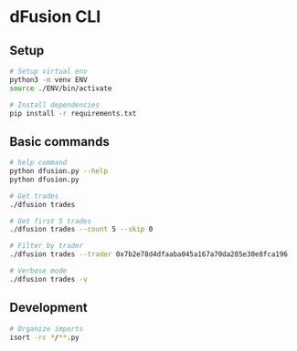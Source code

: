 # dFusion CLI

## Setup

```bash
# Setup virtual env
python3 -m venv ENV
source ./ENV/bin/activate

# Install dependencies
pip install -r requirements.txt
```

## Basic commands

```bash
# help command
python dfusion.py --help
python dfusion.py

# Get trades
./dfusion trades

# Get first 5 trades
./dfusion trades --count 5 --skip 0

# Filter by trader
./dfusion trades --trader 0x7b2e78d4dfaaba045a167a70da285e30e8fca196

# Verbose mode
./dfusion trades -v
```

## Development

```bash
# Organize imports
isort -rc */**.py
```
